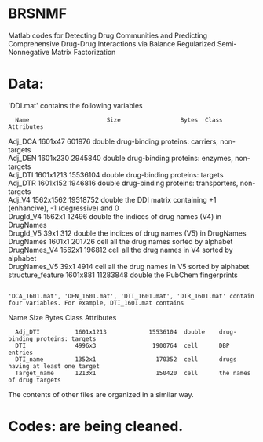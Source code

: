 # BRSNMF
Matlab codes for Detecting Drug Communities and Predicting Comprehensive Drug-Drug Interactions via Balance Regularized Semi-Nonnegative Matrix Factorization

# Data: 

'DDI.mat' contains the following variables

~~~~~~~~~~~~~~~~~~~~~~~~~~~~~~~~~~~~~~~~~~~~~~~~~~~~~~~~~~~~~~~~~~~~~~~~~~~~~~~~~~~~~~~~~~~~~~~~~~~~~~~~~~~~~~~~~~~~~~~~~~~~~~~~~~~~~~~~~~~~~~~~~
  Name                      Size                 Bytes  Class     Attributes
~~~~~~~~~~~~~~~~~~~~~~~~~~~~~~~~~~~~~~~~~~~~~~~~~~~~~~~~~~~~~~~~~~~~~~~~~~~~~~~~~~~~~~~~~~~~~~~~~~~~~~~~~~~~~~~~~~~~~~~~~~~~~~~~~~~~~~~~~~~~~~~~~
  Adj_DCA                1601x47                601976  double    drug-binding proteins: carriers, non-targets          
  Adj_DEN                1601x230              2945840  double    drug-binding proteins: enzymes, non-targets           
  Adj_DTI                1601x1213            15536104  double    drug-binding proteins: targets          
  Adj_DTR                1601x152              1946816  double    drug-binding proteins: transporters, non-targets           
  Adj_V4                 1562x1562            19518752  double    the DDI matrix containing +1 (enhancive), -1 (degressive) and 0          
  DrugId_V4              1562x1                  12496  double    the indices of drug names (V4) in DrugNames          
  DrugId_V5                39x1                    312  double    the indices of drug names (V5) in DrugNames           
  DrugNames              1601x1                 201726  cell      all the drug names sorted by alphabet          
  DrugNames_V4           1562x1                 196812  cell      all the drug names in V4 sorted by alphabet          
  DrugNames_V5             39x1                   4914  cell      all the drug names in V5 sorted by alphabet          
  structure_feature      1601x881             11283848  double    the PubChem fingerprints          
~~~~~~~~~~~~~~~~~~~~~~~~~~~~~~~~~~~~~~~~~~~~~~~~~~~~~~~~~~~~~~~~~~~~~~~~~~~~~~~~~~~~~~~~~~~~~~~~~~~~~~~~~~~~~~~~~~~~~~~~~~~~~~~~~~~~~~~~~~~~~~~~~

'DCA_1601.mat', 'DEN_1601.mat', 'DTI_1601.mat', 'DTR_1601.mat' contain four variables. For example, DTI_1601.mat contains 

~~~~~~~~~~~~~~~~~~~~~~~~~~~~~~~~~~~~~~~~~~~~~~~~~~~~~~~~~~~~~~~~~~~~~~~~~~~~~~~~~~~~~~~~~~~~~~~~~~~~~~~~~~~~~~~~~~~~~~~~~~~~~~~~~~~~~~~~~~~~~~~~~
  Name                Size                 Bytes  Class     Attributes
~~~~~~~~~~~~~~~~~~~~~~~~~~~~~~~~~~~~~~~~~~~~~~~~~~~~~~~~~~~~~~~~~~~~~~~~~~~~~~~~~~~~~~~~~~~~~~~~~~~~~~~~~~~~~~~~~~~~~~~~~~~~~~~~~~~~~~~~~~~~~~~~~
  Adj_DTI          1601x1213            15536104  double    drug-binding proteins: targets          
  DTI              4996x3                1900764  cell      DBP entries          
  DTI_name         1352x1                 170352  cell      drugs having at least one target          
  Target_name      1213x1                 150420  cell      the names of drug targets     
~~~~~~~~~~~~~~~~~~~~~~~~~~~~~~~~~~~~~~~~~~~~~~~~~~~~~~~~~~~~~~~~~~~~~~~~~~~~~~~~~~~~~~~~~~~~~~~~~~~~~~~~~~~~~~~~~~~~~~~~~~~~~~~~~~~~~~~~~~~~~~~~~

The contents of other files are organized in a similar way.

# Codes: are being cleaned.

